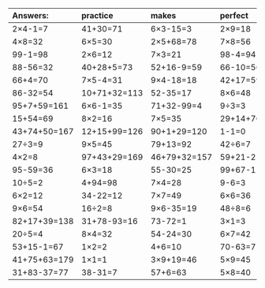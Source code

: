 | Answers: | practice | makes | perfect | ! |
| :--- | :--- | :--- | :--- | :--- |
| 2×4-1=7 | 41+30=71 | 6×3-15=3 | 2×9=18 | 96-53=43 | 
| 4×8=32 | 6×5=30 | 2×5+68=78 | 7×8=56 | 31+90+19=140 | 
| 99-1=98 | 2×6=12 | 7×3=21 | 98-4=94 | 62-46=16 | 
| 88-56=32 | 40+28+5=73 | 52+16-9=59 | 66-10=56 | 6×8=48 | 
| 66+4=70 | 7×5-4=31 | 9×4-18=18 | 42+17=59 | 9×4+77=113 | 
| 86-32=54 | 10+71+32=113 | 52-35=17 | 8×6=48 | 9×9=81 | 
| 95+7+59=161 | 6×6-1=35 | 71+32-99=4 | 9÷3=3 | 72-43=29 | 
| 15+54=69 | 8×2=16 | 7×5=35 | 29+14+70=113 | 22+28=50 | 
| 43+74+50=167 | 12+15+99=126 | 90+1+29=120 | 1-1=0 | 9×3-11=16 | 
| 27÷3=9 | 9×5=45 | 79+13=92 | 42÷6=7 | 82-71=11 | 
| 4×2=8 | 97+43+29=169 | 46+79+32=157 | 59+21-2=78 | 2×4=8 | 
| 95-59=36 | 6×3=18 | 55-30=25 | 99+67-11=155 | 4×5+95=115 | 
| 10÷5=2 | 4+94=98 | 7×4=28 | 9-6=3 | 89-17=72 | 
| 6×2=12 | 34-22=12 | 7×7=49 | 6×6=36 | 3×8+6=30 | 
| 9×6=54 | 16÷2=8 | 9×6-35=19 | 48÷8=6 | 6×9=54 | 
| 82+17+39=138 | 31+78-93=16 | 73-72=1 | 3×1=3 | 5×2=10 | 
| 20÷5=4 | 8×4=32 | 54-24=30 | 6×7=42 | 6×1=6 | 
| 53+15-1=67 | 1×2=2 | 4+6=10 | 70-63=7 | 64÷8=8 | 
| 41+75+63=179 | 1×1=1 | 3×9+19=46 | 5×9=45 | 3×4=12 | 
| 31+83-37=77 | 38-31=7 | 57+6=63 | 5×8=40 | 5×3=15 | 
